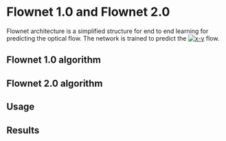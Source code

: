 # Flownet 1.0 and Flownet 2.0
Flownet architecture is a simplified structure for end to end learning for predicting the optical flow. The network is trained to predict the <a href="https://www.codecogs.com/eqnedit.php?latex=x-y" target="_blank"><img src="https://latex.codecogs.com/gif.latex?x-y" title="x-y" /></a> flow.
## Flownet 1.0 algorithm

## Flownet 2.0 algorithm

## Usage

## Results
